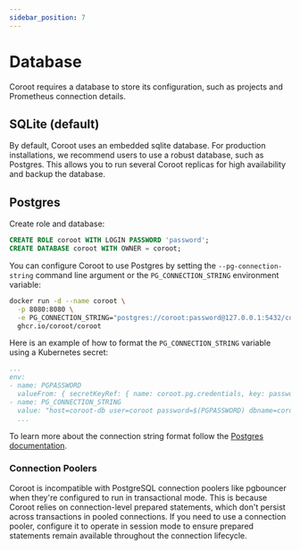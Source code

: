 ```yaml
---
sidebar_position: 7
---
```


# Database

Coroot requires a database to store its configuration, such as projects and Prometheus connection details.

## SQLite (default)

By default, Coroot uses an embedded sqlite database. For production installations, we recommend users to use a 
robust database, such as Postgres. This allows you to run several Coroot replicas for high availability and backup the database.

## Postgres

Create role and database:

```sql
CREATE ROLE coroot WITH LOGIN PASSWORD 'password';
CREATE DATABASE coroot WITH OWNER = coroot;
```

You can configure Coroot to use Postgres by setting the `--pg-connection-string` command line argument or the `PG_CONNECTION_STRING` environment variable:

```bash
docker run -d --name coroot \
  -p 8080:8080 \
  -e PG_CONNECTION_STRING="postgres://coroot:password@127.0.0.1:5432/coroot?sslmode=disable" \
  ghcr.io/coroot/coroot
``` 

Here is an example of how to format the `PG_CONNECTION_STRING` variable using a Kubernetes secret:

```yaml
...
env:
- name: PGPASSWORD
  valueFrom: { secretKeyRef: { name: coroot.pg.credentials, key: password } }
- name: PG_CONNECTION_STRING
  value: "host=coroot-db user=coroot password=$(PGPASSWORD) dbname=coroot sslmode=require connect_timeout=1"
  ...
```
  
To learn more about the connection string format follow the [Postgres documentation](https://www.postgresql.org/docs/current/libpq-connect.html#LIBPQ-CONNSTRING).

### Connection Poolers

Coroot is incompatible with PostgreSQL connection poolers like pgbouncer when they're configured to run in transactional mode. This is because Coroot relies on connection-level prepared statements, which don't persist across transactions in pooled connections. If you need to use a connection pooler, configure it to operate in session mode to ensure prepared statements remain available throughout the connection lifecycle.

